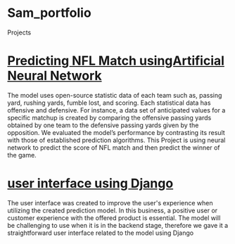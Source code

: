 # Sam_portfolio
Projects
# [Predicting NFL Match usingArtificial Neural Network](https://github.com/Samaw777/NFL_Game_predictor)
 The model uses open-source statistic data of  each  team  such  as,  passing  yard,  rushing  yards,  fumble  lost,  and  scoring. Each statistical data has offensive and defensive. For instance, a  data  set  of  anticipated  values  for  a  specific  matchup  is  created  by  comparing  the  offensive  passing  yards  obtained  by  one  team  to  the  defensive  passing  yards  given  by  the  opposition.  We  evaluated  the  model’s performance by contrasting its result with those of established prediction algorithms. This Project is using neural network to predict the score of NFL match and then predict the winner of the game.
 # [user interface using Django](https://github.com/Samaw777/Django_app) 
 The user interface was created to improve the user's experience when utilizing the created prediction model. In this business, a positive user or customer experience with the offered product is essential. The model will be challenging to use when it is in the backend stage, therefore we gave it a straightforward user interface related to the model using Django
